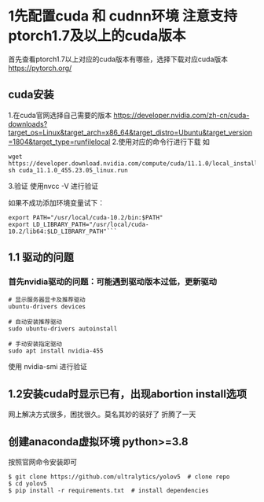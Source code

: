 # 1先配置cuda 和 cudnn环境 注意支持ptorch1.7及以上的cuda版本
首先查看ptorch1.7以上对应的cuda版本有哪些，选择下载对应cuda版本
https://pytorch.org/
## cuda安装
1.在cuda官网选择自己需要的版本
https://developer.nvidia.com/zh-cn/cuda-downloads?target_os=Linux&target_arch=x86_64&target_distro=Ubuntu&target_version=1804&target_type=runfilelocal
2.使用对应的命令行进行下载
如
```
wget https://developer.download.nvidia.com/compute/cuda/11.1.0/local_installers/cuda_11.1.0_455.23.05_linux.runsudo 
sh cuda_11.1.0_455.23.05_linux.run
```
3.验证 使用nvcc -V 进行验证

如果不成功添加环境变量试下：
```
export PATH="/usr/local/cuda-10.2/bin:$PATH"
export LD_LIBRARY_PATH="/usr/local/cuda-10.2/lib64:$LD_LIBRARY_PATH"```
```
## 1.1 驱动的问题
### 首先nvidia驱动的问题：可能遇到驱动版本过低，更新驱动
```
# 显示服务器显卡及推荐驱动 
ubuntu-drivers devices

# 自动安装推荐驱动
sudo ubuntu-drivers autoinstall

# 手动安装指定驱动 
sudo apt install nvidia-455
```
使用  nvidia-smi  进行验证
## 1.2安装cuda时显示已有，出现abortion install选项
网上解决方式很多，困扰很久。莫名其妙的装好了  折腾了一天

## 创建anaconda虚拟环境  python>=3.8
按照官网命令安装即可
```
$ git clone https://github.com/ultralytics/yolov5  # clone repo
$ cd yolov5
$ pip install -r requirements.txt  # install dependencies
```
